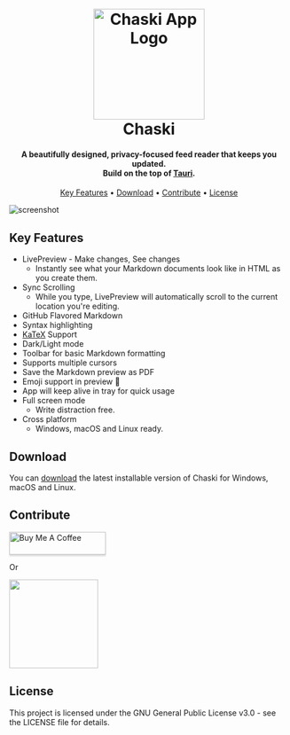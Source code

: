 <h1 align="center">
  <br>
  <a href="http://chaskiapp.a-chacon.com"><img src="https://raw.githubusercontent.com/amitmerchant1990/electron-markdownify/master/app/img/markdownify.png" alt="Chaski App Logo" width="200"></a>
  <br>
  Chaski
  <br>
</h1>

<h4 align="center">A beautifully designed, privacy-focused feed reader that keeps you updated.<br/> Build on the top of <a href="https://tauri.app/" target="_blank">Tauri</a>.</h4>

<p align="center">

</p>

<p align="center">
  <a href="#key-features">Key Features</a> •
  <a href="#download">Download</a> •
  <a href="#contribute">Contribute</a> •
  <a href="#license">License</a>
</p>

![screenshot](https://raw.githubusercontent.com/amitmerchant1990/electron-markdownify/master/app/img/markdownify.gif)

## Key Features

- LivePreview - Make changes, See changes
  - Instantly see what your Markdown documents look like in HTML as you create them.
- Sync Scrolling
  - While you type, LivePreview will automatically scroll to the current location you're editing.
- GitHub Flavored Markdown
- Syntax highlighting
- [KaTeX](https://khan.github.io/KaTeX/) Support
- Dark/Light mode
- Toolbar for basic Markdown formatting
- Supports multiple cursors
- Save the Markdown preview as PDF
- Emoji support in preview :tada:
- App will keep alive in tray for quick usage
- Full screen mode
  - Write distraction free.
- Cross platform
  - Windows, macOS and Linux ready.

## Download

You can [download](https://github.com/a-chacon/chaski/releases/latest) the latest installable version of Chaski for Windows, macOS and Linux.

## Contribute

<a href="https://buymeacoffee.com/amitmerchant" target="_blank"><img src="https://www.buymeacoffee.com/assets/img/custom_images/purple_img.png" alt="Buy Me A Coffee" style="height: 41px !important;width: 174px !important;box-shadow: 0px 3px 2px 0px rgba(190, 190, 190, 0.5) !important;-webkit-box-shadow: 0px 3px 2px 0px rgba(190, 190, 190, 0.5) !important;" ></a>

<p>Or</p>

<a href="https://www.patreon.com/amitmerchant">
 <img src="https://c5.patreon.com/external/logo/become_a_patron_button@2x.png" width="160">
</a>

## License

This project is licensed under the GNU General Public License v3.0 - see the LICENSE file for details.
